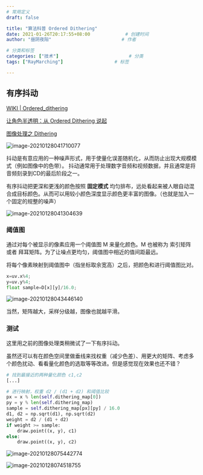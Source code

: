 ```yaml
---
# 常用定义
draft: false

title: "算法科普 Ordered Dithering"
date: 2021-01-26T20:17:55+08:00				# 创建时间
author: "昼阴夜阳"             				# 作者

# 分类和标签
categories: ["技术"]		            		# 分类
tags: ["RayMarching"]		    		# 标签

---
```


## 有序抖动

[WIKI | Ordered_dithering](https://en.wikipedia.org/wiki/Ordered_dithering)

[让角色半透明：从 Ordered Dithering 说起](https://indienova.com/u/patheagames/blogread/4673)

[图像处理之 Dithering](https://zhuanlan.zhihu.com/p/110104674)

![image-20210128041710077](https://gitee.com/GZ1A/image-hosting/raw/master/blog/2021/01/image-20210128041710077.png)

抖动是有意应用的一种噪声形式，用于使量化误差随机化，从而防止出现大规模模式（例如图像中的色带）。 抖动通常用于处理数字音频和视频数据，并且通常是将音频刻录到CD的最后阶段之一。

有序抖动把更深和更浅的颜色按照 **固定模式** 均匀排布，远处看起来被人眼自动混合成目标颜色。从而可以用较小颜色深度显示颜色更丰富的图像。（也就是加入一个固定的规整的噪声）

![image-20210128041304639](https://gitee.com/GZ1A/image-hosting/raw/master/blog/2021/01/image-20210128041304639.png)

### 阈值图

通过对每个被显示的像素应用一个阈值图 M 来量化颜色。M 也被称为 索引矩阵 或者 拜耳矩阵。为了让噪点更均匀，阈值图中相近的值间距最远。

将每个像素映射到阈值图中（指坐标取余宽高）之后，把颜色和进行阈值图比对。

```python
x=uv.x%4;
y=uv.y%4;
float sample=D[x][y]/16.0;
```

![image-20210128043446140](https://gitee.com/GZ1A/image-hosting/raw/master/blog/2021/01/image-20210128043446140.png)

当然，矩阵越大，采样分级越，图像也就越平滑。

### 测试

这里用之前的图像处理类稍微试了一下有序抖动。

虽然还可以有在颜色空间里做垂线来找权重（减少色差）、用更大的矩阵、考虑多个颜色扰动、看看量化颜色的选取等等改进。但是感觉现在效果也还不错？

```python
# 找到最接近的两种量化颜色 c1,c2
[...]

# 进行映射，权重 d2 / (d1 + d2) 和阈值比较
px = x % len(self.dithering_map[0])
py = y % len(self.dithering_map)
sample = self.dithering_map[px][py] / 16.0
d1, d2 = np.sqrt(d1), np.sqrt(d2)
weight = d2 / (d1 + d2)
if weight >= sample:
	draw.point((x, y), c1)
else:
	draw.point((x, y), c2)
```

![image-20210128075442774](https://gitee.com/GZ1A/image-hosting/raw/master/blog/2021/01/image-20210128075442774.png)

![image-20210128074518755](https://gitee.com/GZ1A/image-hosting/raw/master/blog/2021/01/image-20210128074518755.png)
